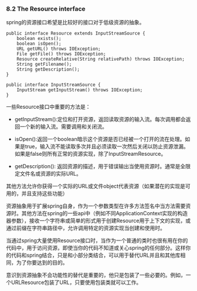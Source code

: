 ### 8.2 The Resource interface

spring的资源接口希望是比较好的接口对于低级资源的抽象。

```
public interface Resource extends InputStreamSource {
    boolean exists();
    boolean isOpen();
    URL getURL() throws IOException;
    File getFile() throws IOException;
    Resource createRelative(String relativePath) throws IOException;
    String getFilename();
    String getDescription();
}
```

```
public interface InputStreamSource {
    InputStream getInputStream() throws IOException;
}
```

一些Resource接口中重要的方法是：

* getInputStream():定位和打开资源，返回读取资源的输入流。每次调用都会返回一个新的输入流。需要调用和关闭流。

* isOpen():返回一个boolean暗示这个资源是否已经被一个打开的流在处理。如果是true，输入流不能读取多次并且必须读取一次然后关闭以防止资源泄漏。如果是false则所有正常的资源实现，除了InputStreamResource。

* getDescription(): 返回资源的描述，用于错误输出当使用资源时。通常是全限定文件名或资源的实际URL。

其他方法允许你获得一个实际的URL或文件object代表资源（如果潜在的实现是可用的，并且支持这些功能）

资源抽象用于扩展spring自身，作为一个参数类型在许多方法签名中当方法需要资源时。其他方法在spring的一些api中（例如不同ApplicationContext实现的构造器参数），接收一个字符串或简单的形式用于创建Resource用于上下文的实现，或通过前缀在字符串路径中，允许调用特定的资源实现当创建和使用时。

当通过spring大量使用Resource接口时，当作为一个普通的类时也很有用在你的代码中，用于访问资源，即使当你的代码不知道或关心spring的任何部分。这样你的代码和spring结合，只是和小部分类结合，可以用于替代URL并且和其他库相同，为了你要达到的目的。

意识到资源抽象不会功能性的替代是重要的，他只是包装了一些必要的。例如，一个URLResource包装了URL，只要使用包装类就可以工作。

